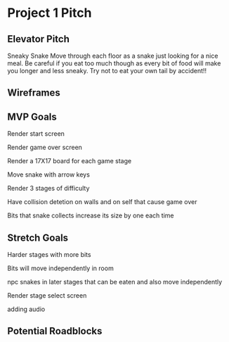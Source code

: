 # Project 1 Pitch

## Elevator Pitch
Sneaky Snake
Move through each floor as a snake just looking for a nice meal. Be careful if you eat too much though as every bit of food will make you longer and less sneaky. Try not to eat your own tail by accident!! 

## Wireframes

## MVP Goals

Render start screen

Render game over screen

Render a 17X17 board for each game stage

Move snake with arrow keys

Render 3 stages of difficulty 

Have collision detetion on walls and on self that cause game over

Bits that snake collects increase its size by one each time

## Stretch Goals

Harder stages with more bits

Bits will move independently in room

npc snakes in later stages that can be eaten and also move independently

Render stage select screen

adding audio

## Potential Roadblocks




